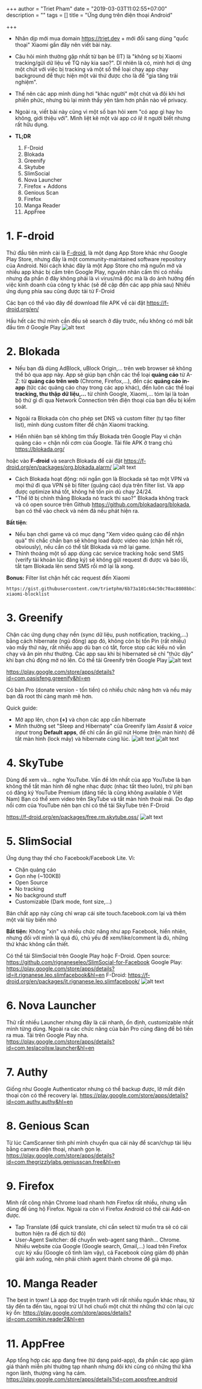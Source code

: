 +++
author = "Triet Pham"
date = "2019-03-03T11:02:55+07:00"
description = ""
tags = []
title = "Ứng dụng trên điện thoại Android"

+++

- Nhân dịp mới mua domain https://triet.dev + mới đổi sang dùng "quốc thoại" Xiaomi gần đây nên viết bài này.

- Câu hỏi mình thường gặp nhất từ bạn bè (IT) là "không sợ bị Xiaomi tracking/gửi dữ liệu về TQ này kia sao?". Dĩ nhiên là có, mình hơi dị ứng một chút với việc bị tracking và một số thể loại chạy app chạy background để thực hiện một vài thứ được cho là để "gia tăng trải nghiệm".

- Thế nên các app mình dùng hơi "khác người" một chút và đôi khi hơi phiền phức, nhưng bù lại mình thấy yên tâm hơn phần nào về privacy.

- Ngoài ra, viết bài này cũng vì một số bạn hỏi xem "có app gì hay ho không, giới thiệu với". Mình liệt kê một vài app _có lẽ_ ít người biết nhưng rất hữu dụng.

- **TL;DR**
  1. F-Droid
  2. Blokada
  3. Greenify
  4. Skytube
  5. SlimSocial
  6. Nova Launcher
  7. Firefox + Addons
  8. Genious Scan
  9. Firefox
  10. Manga Reader
  11. AppFree

# 1. F-droid

Thứ đầu tiên mình cài là [F-droid](https://f-droid.org/en/), là một dạng App Store khác như Google Play Store, nhưng đây là một community-maintained software repository của Android.
Nói cách khác đây là một App Store cho mã nguồn mở và nhiều app khác bị cấm trên Google Play, nguyên nhân cấm thì có nhiều nhưng đa phần ở đây không phải là vì virus/mã độc mà là do ảnh hưởng đến việc kinh doanh của công ty khác (sẽ đề cập đến các app phía sau)
Nhiều ứng dụng phía sau cũng được tải từ F-Droid

Các bạn có thể vào đây để download file APK về cài đặt
https://f-droid.org/en/

Hầu hết các thứ mình cần đều sẽ search ở đây trước, nếu không có mới bắt đầu tìm ở Google Play
![alt text](/static/img/android-app/fdroid.png)

# 2. Blokada

- Nếu bạn đã dùng AdBlock, uBlock Origin,... trên web browser sẽ không thể bỏ qua app này. App sẽ giúp bạn chặn các thể loại **quảng cáo** từ A-Z: từ **quảng cáo trên web** (Chrome, Firefox,...), đến các **quảng cáo in-app** (tức các quảng cáo chạy trong các app khác), đến luôn các thể loại **tracking, thu thập dữ liệu,...** từ chính Google, Xiaomi,... tóm lại là toàn bộ thứ gì đi qua Network Connection trên điện thoại của bạn đều bị kiểm soát.

- Ngoài ra Blokada còn cho phép set DNS và custom filter (tự tạo filter list), mình dùng custom filter để chặn Xiaomi tracking.

- Hiển nhiên bạn sẽ không tìm thấy Blokada trên Google Play vì chặn quảng cáo = chặn nồi cơm của Google. Tải file APK ở trang chủ
https://blokada.org/

hoặc vào **F-droid** và search Blokada để cài đặt
https://f-droid.org/en/packages/org.blokada.alarm/
![alt text](/static/img/android-app/blokada.jpg)

- Cách Blokada hoạt động: nói ngắn gọn là Blockada sẽ tạo một VPN và mọi thứ đi qua VPN sẽ bị filter (quảng cáo) dựa trên filter list. Và app được optimize khá tốt, không hề tốn pin dù chạy 24/24.
- "Thế lỡ bị chính thằng Blokada nó track thì sao?" Blokada không track và có open source trên Github https://github.com/blokadaorg/blokada, bạn có thể vào check và ném đá nếu phát hiện ra.

**Bất tiện**:
- Nếu bạn chơi game và có mục dạng "Xem video quảng cáo để nhận quà" thì chắc chắn bạn sẽ không load được video nào (chặn hết rồi, obviously), nếu cần có thể tắt Blokada và mở lại game.
- Thỉnh thoảng một số app dùng các service tracking hoặc send SMS (verify tài khoản lúc đăng ký) sẽ không gửi request đi được và báo lỗi, tắt tạm Blokada lên send SMS rồi mở lại là xong.

**Bonus:** Filter list chặn hết các request đến Xiaomi
```
https://gist.githubusercontent.com/trietphm/6b73a101c64c50c70ac8808bbc75730b/raw/be8d3121f3cb251b63e964d6c3ede8eb10609529/blokada-xiaomi-blocklist
```

# 3. Greenify

Chặn các ứng dụng chạy nền (sync dữ liệu, push notification, tracking,...) bằng cách hibernate (ngủ đông) app đó, không còn bị tốn Pin (rất nhiều) vào mấy thứ này, rất nhiều app dù bạn có tắt, force stop các kiểu nó vẫn chạy và ăn pin như thường.
Các app sau khi bị hibernated sẽ chỉ "thức dậy" khi bạn chủ động mở nó lên.
Có thể tải Greenify trên Google Play
![alt text](/static/img/android-app/greenify.png)

https://play.google.com/store/apps/details?id=com.oasisfeng.greenify&hl=en

Có bản Pro (donate version - tốn tiền) có nhiều chức năng hơn và nếu máy bạn đã root thì càng mạnh mẽ hơn.

Quick guide:
- Mở app lên, chọn **(+)** và chọn các app cần hibernate
- Mình thường set "Sleep and Hibernate" của Greenify làm _Assist & voice input_ trong **Default apps**, để chỉ cần ấn giữ nút Home (trên màn hình) để tắt màn hình (lock máy) và hibernate cùng lúc.
![alt text](/static/img/android-app/default-apps.png)
![alt text](/static/img/android-app/default-apps-2.png)

# 4. SkyTube

Dùng để xem và... nghe YouTube. Vấn đề lớn nhất của app YouTube là bạn không thể tắt màn hình để nghe nhạc được (nhạc tắt theo luôn), trừ phi bạn có đăng ký YouTube Premium (đáng tiếc là cũng không available ở Việt Nam)
Bạn có thể xem video trên SkyTube và tắt màn hình thoải mái.
Do đạp nồi cơm của YouTube nên bạn chỉ có thể tải SkyTube trên F-Droid

https://f-droid.org/en/packages/free.rm.skytube.oss/
![alt text](/static/img/android-app/skytube.jpg)

# 5. SlimSocial

Ứng dụng thay thế cho Facebook/Facebook Lite. Vì:
- Chặn quảng cáo
- Gọn nhẹ (~100KB)
- Open Source
- No tracking
- No background stuff
- Customizable (Dark mode, font size,...)

Bản chất app này cũng chỉ wrap cái site touch.facebook.com lại và thêm một vài tùy biến nhỏ

**Bất tiện:**
Không "xịn" và nhiều chức năng như app Facebook, hiển nhiên, nhưng đối với mình là quá đủ, chủ yếu để xem/like/comment là đủ, những thứ khác không cần thiết.

Có thể tải SlimSocial trên Google Play hoặc F-Droid. Open source: https://github.com/rignaneseleo/SlimSocial-for-Facebook
Google Play: https://play.google.com/store/apps/details?id=it.rignanese.leo.slimfacebook&hl=en
F-Droid: https://f-droid.org/en/packages/it.rignanese.leo.slimfacebook/
![alt text](/static/img/android-app/slimesocial.jpg)

# 6. Nova Launcher

Thử rất nhiều Launcher nhưng đây là cái nhanh, ổn định, customizable nhất mình từng dùng. Ngoài ra các chức năng của bản Pro cũng đáng để bỏ tiền ra mua.
Tải trên Google Play nha.
https://play.google.com/store/apps/details?id=com.teslacoilsw.launcher&hl=en

# 7. Authy

Giống như Google Authenticator nhưng có thể backup được, lỡ mất điện thoại còn có thể recovery lại.
https://play.google.com/store/apps/details?id=com.authy.authy&hl=en

# 8. Genious Scan

Từ lúc CamScanner tính phí mình chuyển qua cái này để scan/chụp tài liệu bằng camera điện thoại, nhanh gọn lẹ.
https://play.google.com/store/apps/details?id=com.thegrizzlylabs.geniusscan.free&hl=en

# 9. Firefox
Mình rất công nhận Chrome load nhanh hơn Firefox rất nhiều, nhưng vẫn dùng để ủng hộ Firefox. Ngoài ra còn vì Firefox Android có thể cài Add-on được.
- Tap Translate (để quick translate, chỉ cần select từ muốn tra sẽ có cái button hiện ra để dịch từ đó)
- User-Agent Switcher: để chuyển web-agent sang thành... Chrome. Nhiều website của Google (Google search, Gmail,...) load trên Firefox cực kỳ xấu (Google cố tình làm vậy), cả Facebook cũng giảm độ phân giải ảnh xuống, nên phải chỉnh agent thành chrome để giả mạo.

# 10. Manga Reader
The best in town! Là app đọc truyện tranh với rất nhiều nguồn khác nhau, từ tây đến ta đến tàu, ngoại trừ UI hơi chuối một chút thì những thứ còn lại cực kỳ ổn:
https://play.google.com/store/apps/details?id=com.comikin.reader2&hl=en

# 11. AppFree
App tổng hợp các app đang free (từ dạng paid-app), đa phần các app giảm giá thành miễn phí thường tạp nhanh nhưng đôi khi cũng có những thứ khá ngon lành, thượng vàng hạ cám.
https://play.google.com/store/apps/details?id=com.appsfree.android
